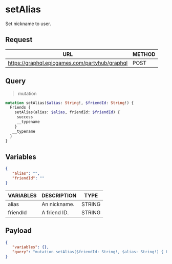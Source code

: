 # setAlias

Set nickname to user.

## Request
| URL | METHOD |
| - | - |
| https://graphql.epicgames.com/partyhub/graphql | POST |

## Query
> mutation
```graphql
mutation setAlias($alias: String!, $friendId: String!) {
  Friends {
    setAlias(alias: $alias, friendId: $friendId) {
     success
     __typename
    }
   __typename
  }
}
```

## Variables
```json
{
   "alias": "",
   "friendId": ""
}
```
| VARIABLES | DESCRIPTION | TYPE |
| - | - | - |
| alias | An nickname. | STRING |
| friendId | A friend ID. | STRING |

## Payload
```json
{
   "variables": {},
   "query": "mutation setAlias($friendId: String!, $alias: String!) { Friends { __typename setAlias(friendId: $friendId, alias: $alias) { __typename success } } }"
}
```